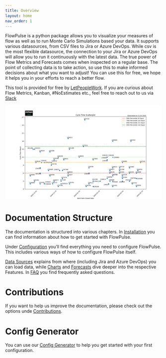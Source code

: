 ```yaml
---
title: Overview
layout: home
nav_order: 1
---
```


FlowPulse is a python package allows you to visualize your measures of flow as well as to run Monte Carlo Simulations based your data. It supports various datasources, from CSV files to Jira or Azure DevOps.
While csv is the most flexible datasource, the connection to your Jira or Azure DevOps will allow you to run it continuously with the latest data. The true power of Flow Metrics and Forecasts comes when inspected on a regular base. The point of collecting data is to take action, so use this to make informed decisions about what you want to adjust! You can use this for free, we hope it helps you in your efforts to reach a better flow.

This tool is provided for free by [LetPeopleWork](https://letpeople.work). If you are curious about Flow Metrics, Kanban, #NoEstimates etc., feel free to reach out to us via [Slack](https://join.slack.com/t/let-people-work/shared_invite/zt-2y0zfim85-qhbgt8N0yw90G1P~JWXvlg)

![Cycle Time Scatterplot](./assets/charts/CycleTime.png)

# Documentation Structure
The documentation is structured into various chapters. In [Installation](./installation/installation.html) you can find information about how to get started with FlowPulse.

Under [Configuration](./configuration/configuration.html) you’ll find everything you need to configure FlowPulse. This includes various ways of how to configure FlowPulse itself.

[Data Sources](./datasource/datasources.html) explains from where (including Jira and Azure DevOps) you can load data, while [Charts](./charts/charts.html) and [Forecasts](./forecasts/forecasts.html) dive deeper into the respective Features. In [FAQ](./faq/faq.html) you find frequently asked questions.


# Contributions
If you want to help us improve the documentation, please check out the options unde [Contributions](./contributions/contributions.html).

# Config Generator
You can use our [Config Generator](./configgenerator.html) to help you get started with your first configuration.